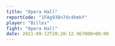 ```yaml
---
title: "Opera Hall"
reportCode: "1FAg938n7dc4hmkY"
player: "Billes"
fight: "Opera Hall"
date: 2021-09-12T20:20:12.967000+00:00
---
```


